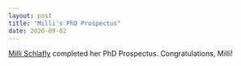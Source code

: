 ```yaml
---
layout: post
title: "Milli's PhD Prospectus"
date: 2020-09-02
---
```


[Milli Schlafly](https://murpheylab.github.io/people/millischlafly) completed her PhD Prospectus. Congratulations, Milli!
